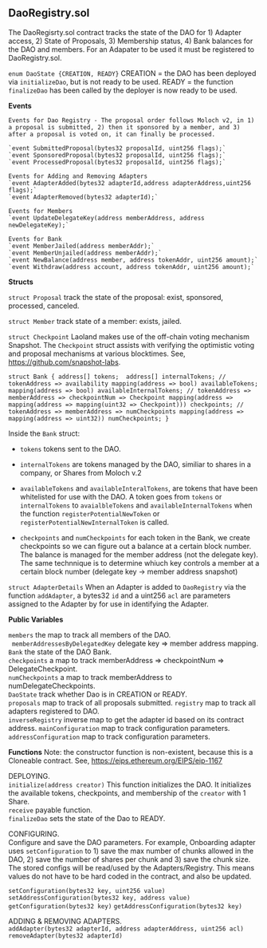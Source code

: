## DaoRegistry.sol 

The DaoRegisrty.sol contract tracks the state of the DAO for 1) Adapter access, 2) State of Proposals, 3) Membership status, 4) Bank balances for the DAO and members. 
For an Adapater to be used it must be registered to DaoRegistry.sol. 

`enum DaoState {CREATION, READY}` CREATION  = the DAO has been deployed via `initializeDao`, but is not ready to be used. READY = the function `finalizeDao` has been called by the deployer is now ready to be used.  

**Events**

    Events for Dao Registry - The proposal order follows Moloch v2, in 1) a proposal is submitted, 2) then it sponsored by a member, and 3) after a proposal is voted on, it can finally be processed. 

    `event SubmittedProposal(bytes32 proposalId, uint256 flags);`
    `event SponsoredProposal(bytes32 proposalId, uint256 flags);`
    `event ProcessedProposal(bytes32 proposalId, uint256 flags);`
    
    Events for Adding and Removing Adapters
    `event AdapterAdded(bytes32 adapterId,address adapterAddress,uint256 flags);`
    `event AdapterRemoved(bytes32 adapterId);`

    Events for Members
    `event UpdateDelegateKey(address memberAddress, address newDelegateKey);`

    Events for Bank
    `event MemberJailed(address memberAddr);`
    `event MemberUnjailed(address memberAddr);`
    `event NewBalance(address member, address tokenAddr, uint256 amount);`
    `event Withdraw(address account, address tokenAddr, uint256 amount);`

**Structs**

`struct Proposal` track the state of the proposal: exist, sponsored, processed, canceled. 

`struct Member` track state of a member: exists, jailed. 

`struct Checkpoint` Laoland makes use of the off-chain voting mechanism Snapshot. The `Checkpoint` struct assists with verifying the optimistic voting and proposal mechanisms at various blocktimes. See, https://github.com/snapshot-labs. 

`struct Bank {
      address[] tokens; 
      address[] internalTokens;
      // tokenAddress => availability
      mapping(address => bool) availableTokens;
      mapping(address => bool) availableInternalTokens;
      // tokenAddress => memberAddress => checkpointNum => Checkpoint
      mapping(address => mapping(address => mapping(uint32 => Checkpoint))) checkpoints;
      // tokenAddress => memberAddress => numCheckpoints
      mapping(address => mapping(address => uint32)) numCheckpoints;
  }` 

  Inside the `Bank` struct: 

  - `tokens` tokens sent to the DAO.
  - `internalTokens` are tokens managed by the DAO, similiar to shares in a company, or Shares from Moloch v.2 
 
   -  `availableTokens` and `availableInteralTokens`, are tokens that have been whitelisted for use with the DAO.  A token goes from `tokens` or `internalTokens` to `avaialbleTokens` and `availableInternalTokens` when the function `registerPotentialNewToken` or `registerPotentialNewInternalToken` is called.   
  - `checkpoints` and `numCheckpoints`  for each token in the Bank, we create checkpoints so we can figure out a balance at a certain block number. The balance is managed for the member address (not the delegate key).  The same technnique is to determine whiuch key controls a member at a certain block number (delegate key -> member address snapshot)

`struct AdapterDetails` When an Adapter is added to `DaoRegistry` via the function `addAdapter`, a bytes32 `id` and a uint256 `acl` are parameters assigned to the Adapter by for use in identifying the Adapter. 

**Public Variables**

`members` the map to track all members of the DAO.  
` memberAddressesByDelegatedKey` delegate key => member address mapping.  
`Bank` the state of the DAO Bank.  
`checkpoints`  a map to track memberAddress => checkpointNum => DelegateCheckpoint.  
`numCheckpoints` a map to track memberAddress to numDelegateCheckpoints.  
`DaoState` track whether Dao is in CREATION or READY.  
`proposals` map to track of all proposals submitted. 
`registry` map to track all adapters registered to DAO.  
`inverseRegistry` inverse map to get the adapter id based on its contract address. 
`mainConfiguration` map to track configuration parameters.  
`addressConfiguration` map to track configuration parameters.  

**Functions**
Note: the constructor function is non-existent, because this is a Cloneable contract. See, https://eips.ethereum.org/EIPS/eip-1167 

DEPLOYING.   
`initialize(address creator)` This function initializes the DAO. It initializes the available tokens, checkpoints, and membership of the `creator` with 1 Share.  
`receive` payable function.  
`finalizeDao` sets the state of the Dao to READY.  

CONFIGURING.   
Configure and save the DAO parameters. For example, Onboarding adapter uses `setConfiguration` to 1) save the max number of chunks allowed in the DAO, 2) save the number of shares per chunk and 3) save the chunk size. The stored configs will be read/used by the Adapters/Registry. This means values do not have to be hard coded in the contract, and also be updated. 

`setConfiguration(bytes32 key, uint256 value)`  
`setAddressConfiguration(bytes32 key, address value)`
`getConfiguration(bytes32 key)` 
`getAddressConfiguration(bytes32 key)`


ADDING & REMOVING ADAPTERS.     
`addAdapter(bytes32 adapterId, address adapterAddress, uint256 acl)`
`removeAdapter(bytes32 adapterId)`
